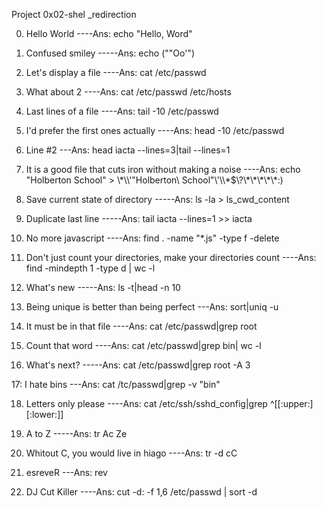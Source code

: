 Project 0x02-shel _redirection

0. Hello World ----Ans: echo "Hello, Word"

1. Confused smiley -----Ans: echo ("\"Oo'")

2. Let's display a file ----Ans: cat /etc/passwd

3. What about 2 ----Ans: cat /etc/passwd /etc/hosts

4. Last lines of a file ----Ans: tail -10 /etc/passwd

5. I'd prefer the first ones actually ----Ans: head -10 /etc/passwd

6. Line #2 ---Ans: head iacta --lines=3|tail --lines=1

7. It is a good file that cuts iron without making a noise ----Ans: echo "Holberton School" > \\\*\\\\\'\"Holberton\ School\"\\\'\\\\\*\$\\\?\\\*\\\*\\\*\\\*\\\*:\)

8. Save current state of directory -----Ans: ls -la > ls_cwd_content

9. Duplicate last line -----Ans: tail iacta --lines=1 >> iacta

10. No more javascript ----Ans: find . -name "*.js" -type f -delete

11. Don't just count your directories, make your directories count ----Ans: find -mindepth 1 -type d | wc -l

12. What's new -----Ans: ls -t|head -n 10

13. Being unique is better than being perfect ---Ans: sort|uniq -u

14. It must be in that file ----Ans: cat /etc/passwd|grep root

15. Count that word ----Ans: cat /etc/passwd|grep bin| wc -l

16. What's next? -----Ans: cat /etc/passwd|grep root -A 3

17: I hate bins ---Ans: cat /tc/passwd|grep -v "bin"

18. Letters only please ----Ans: cat /etc/ssh/sshd_config|grep ^[[:upper:][:lower:]]

19. A to Z -----Ans: tr Ac Ze

20. Whitout C, you would live in hiago ----Ans: tr -d cC

21. esreveR ---Ans: rev

22. DJ Cut Killer ----Ans: cut -d: -f 1,6 /etc/passwd | sort -d